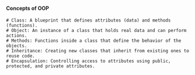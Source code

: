 #### Concepts of OOP ####

    # Class: A blueprint that defines attributes (data) and methods (functions).
    # Object: An instance of a class that holds real data and can perform actions.
    # Methods: Functions inside a class that define the behavior of the objects.
    # Inheritance: Creating new classes that inherit from existing ones to reuse code.
    # Encapsulation: Controlling access to attributes using public, protected, and private attributes.